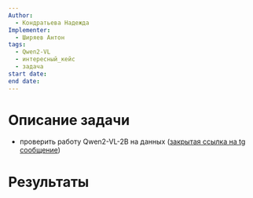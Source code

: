 ```yaml
---
Author:
  - Кондратьева Надежда
Implementer:
  - Ширяев Антон
tags:
  - Qwen2-VL
  - интересный_кейс
  - задача
start date: 
end date:
---
```

# Описание задачи

* проверить работу Qwen2-VL-2B на данных ([закрытая ссылка на tg сообщение](https://t.me/c/2429357431/1/259))
# Результаты
